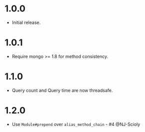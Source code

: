 # 1.0.0

- Initial release.

# 1.0.1

- Require mongo >= 1.8 for method consistency.

# 1.1.0

- Query count and Query time are now threadsafe.

# 1.2.0

- Use `Module#prepend` over `alias_method_chain` - #4 @NJ-Scioly

